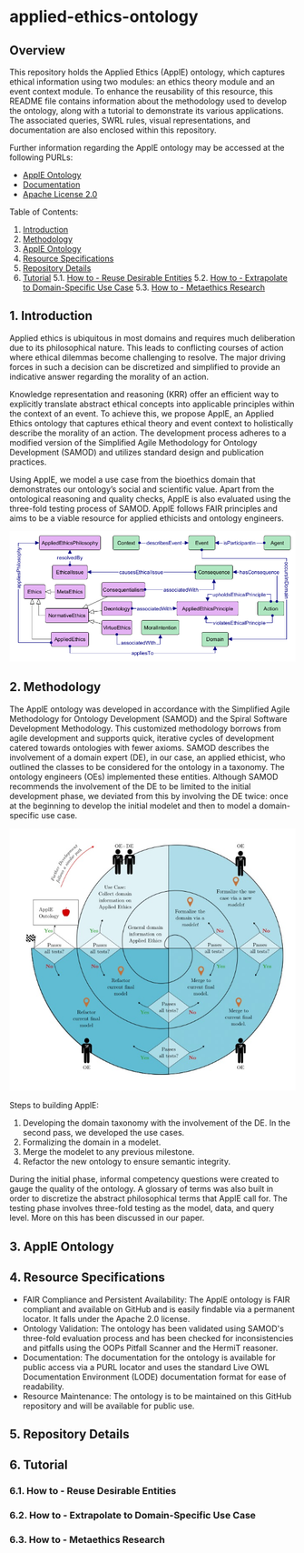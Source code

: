 # applied-ethics-ontology
## Overview

This repository holds the Applied Ethics (ApplE) ontology, which captures ethical information using two modules: an ethics theory module and an event context module. To enhance the reusability of this resource, this README file contains information about the methodology used to develop the ontology, along with a tutorial to demonstrate its various applications. The associated queries, SWRL rules, visual representations, and documentation are also enclosed within this repository.  

Further information regarding the ApplE ontology may be accessed at the following PURLs:
- [ApplE Ontology](https://purl.org/appliedethicsontology)
- [Documentation](https://purl.org/appliedethicsontology/documentation)
- [Apache License 2.0](https://www.apache.org/licenses/LICENSE-2.0)

Table of Contents:
1. [Introduction](#intro)
2. [Methodology](#method)
3. [ApplE Ontology](#onto)
4. [Resource Specifications](#resourcespec)
5. [Repository Details](#repo)
6. [Tutorial](#tut)
  5.1. [How to - Reuse Desirable Entities](#a)
  5.2. [How to - Extrapolate to Domain-Specific Use Case](#b)
  5.3. [How to - Metaethics Research](#c)

<a name="intro"></a>
## 1. Introduction

Applied ethics is ubiquitous in most domains and requires much deliberation due to its philosophical nature. This leads to conflicting courses of action where ethical dilemmas become challenging to resolve. The major driving forces in such a decision can be discretized and simplified to provide an indicative answer regarding the morality of an action. 

Knowledge representation and reasoning (KRR) offer an efficient way to explicitly translate abstract ethical concepts into applicable principles within the context of an event. To achieve this, we propose ApplE, an Applied Ethics ontology that captures ethical theory and event context to holistically describe the morality of an action. The development process adheres to a modified version of the Simplified Agile Methodology for Ontology Development (SAMOD) and utilizes standard design and publication practices. 

Using ApplE, we model a use case from the bioethics domain that demonstrates our ontology’s social and scientific value. Apart from the ontological reasoning and quality checks, ApplE is also evaluated using the three-fold testing process of SAMOD. ApplE follows FAIR principles and aims to be a viable resource for applied ethicists and ontology engineers.

![alt text](https://github.com/kracr/applied-ethics-ontology/blob/main/images/upper%20level%20ontology.png?raw=true)

<a name="method"></a>
## 2. Methodology

The ApplE ontology was developed in accordance with the Simplified Agile Methodology for Ontology Development (SAMOD) and the Spiral Software Development Methodology. This customized methodology borrows from agile development and supports quick, iterative cycles of development catered towards ontologies with fewer axioms. SAMOD describes the involvement of a domain expert (DE), in our case, an applied ethicist, who outlined the classes to be considered for the ontology in a taxonomy. The ontology engineers (OEs) implemented these entities. Although SAMOD recommends the involvement of the DE to be limited to the initial development phase, we deviated from this by involving the DE twice: once at the beginning to develop the initial modelet and then to model a domain-specific use case.

![alt text](https://github.com/kracr/applied-ethics-ontology/blob/main/images/methodology.jpg?raw=true)

Steps to building ApplE:
1. Developing the domain taxonomy with the involvement of the DE. In the second pass, we developed the use cases.
2. Formalizing the domain in a modelet.
3. Merge the modelet to any previous milestone.
4. Refactor the new ontology to ensure semantic integrity.

During the initial phase, informal competency questions were created to gauge the quality of the ontology. A glossary of terms was also built in order to discretize the abstract philosophical terms that ApplE call for. The testing phase involves three-fold testing as the model, data, and query level. More on this has been discussed in our paper.

<a name="onto"></a>
## 3. ApplE Ontology

<a name="resourcespec"></a>
## 4. Resource Specifications

- FAIR Compliance and Persistent Availability: The ApplE ontology is FAIR compliant and available on GitHub and is easily findable via a permanent locator. It falls under the Apache 2.0 license. 
- Ontology Validation: The ontology has been validated using SAMOD's three-fold evaluation process and has been checked for inconsistencies and pitfalls using the OOPs Pitfall Scanner and the HermiT reasoner.
- Documentation: The documentation for the ontology is available for public access via a PURL locator and uses the standard Live OWL Documentation Environment (LODE) documentation format for ease of readability.
- Resource Maintenance: The ontology is to be maintained on this GitHub repository and will be available for public use.

<a name="repo"></a>
## 5. Repository Details

<a name="tut"></a>
## 6. Tutorial

<a name="a"></a>
###  6.1. How to - Reuse Desirable Entities

<a name="b"></a>
###  6.2. How to - Extrapolate to Domain-Specific Use Case

<a name="c"></a>
###  6.3. How to - Metaethics Research
